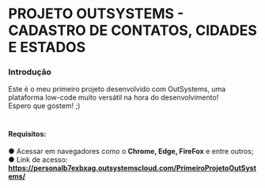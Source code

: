 # PROJETO OUTSYSTEMS - CADASTRO DE CONTATOS, CIDADES E ESTADOS

<h3>Introdução</h3>
Este é o meu primeiro projeto desenvolvido com OutSystems, uma plataforma low-code muito versátil na hora do desenvolvimento! <br>
Espero que gostem! ;)

# <h4>Requisitos: <br>
● Acessar em navegadores como o <strong>Chrome, Edge, FireFox</strong> e entre outros; <br>
● Link de acesso: <a href="https://personal-b7exbxag.outsystemscloud.com/PrimeiroProjetoOutSystems/"><strong>https://personalb7exbxag.outsystemscloud.com/PrimeiroProjetoOutSystems/</strong></a>
</h4>
